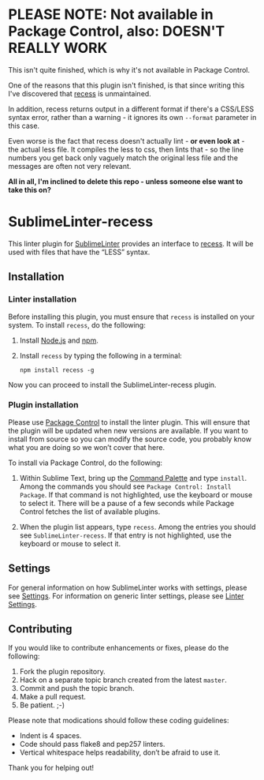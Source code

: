 # PLEASE NOTE: Not available in Package Control, also: DOESN'T REALLY WORK

This isn't quite finished, which is why it's not available in Package Control.

One of the reasons that this plugin isn't finished, is that since writing this I've discovered that [recess](https://github.com/twitter/recess) is unmaintained.

In addition, recess returns output in a different format if there's a CSS/LESS syntax error, rather than a warning - it ignores its own `--format` parameter in this case.

Even worse is the fact that recess doesn't actually lint - **or even look at** - the actual less file. It compiles the less to css, then lints that - so the line numbers you get back only vaguely match the original less file and the messages are often not very relevant.

**All in all, I'm inclined to delete this repo - unless someone else want to take this on?**

SublimeLinter-recess
=========================

This linter plugin for [SublimeLinter](https://github.com/SublimeLinter/SublimeLinter3) provides an interface to [recess](https://github.com/twitter/recess). It will be used with files that have the “LESS” syntax.

## Installation

### Linter installation
Before installing this plugin, you must ensure that `recess` is installed on your system. To install `recess`, do the following:

1. Install [Node.js](http://nodejs.org/) and [npm](https://npmjs.org/).

1. Install `recess` by typing the following in a terminal:
    ```
    npm install recess -g
    ```

Now you can proceed to install the SublimeLinter-recess plugin.

### Plugin installation
Please use [Package Control](https://sublime.wbond.net/installation) to install the linter plugin. This will ensure that the plugin will be updated when new versions are available. If you want to install from source so you can modify the source code, you probably know what you are doing so we won’t cover that here.

To install via Package Control, do the following:

1. Within Sublime Text, bring up the [Command Palette](http://docs.sublimetext.info/en/sublime-text-3/extensibility/command_palette.html) and type `install`. Among the commands you should see `Package Control: Install Package`. If that command is not highlighted, use the keyboard or mouse to select it. There will be a pause of a few seconds while Package Control fetches the list of available plugins.

1. When the plugin list appears, type `recess`. Among the entries you should see `SublimeLinter-recess`. If that entry is not highlighted, use the keyboard or mouse to select it.

## Settings
For general information on how SublimeLinter works with settings, please see [Settings](https://github.com/SublimeLinter/SublimeLinter.github.io/wiki/Settings). For information on generic linter settings, please see [Linter Settings](https://github.com/SublimeLinter/SublimeLinter.github.io/wiki/Linter-Settings).


## Contributing
If you would like to contribute enhancements or fixes, please do the following:

1. Fork the plugin repository.
1. Hack on a separate topic branch created from the latest `master`.
1. Commit and push the topic branch.
1. Make a pull request.
1. Be patient.  ;-)

Please note that modications should follow these coding guidelines:

- Indent is 4 spaces.
- Code should pass flake8 and pep257 linters.
- Vertical whitespace helps readability, don’t be afraid to use it.

Thank you for helping out!
